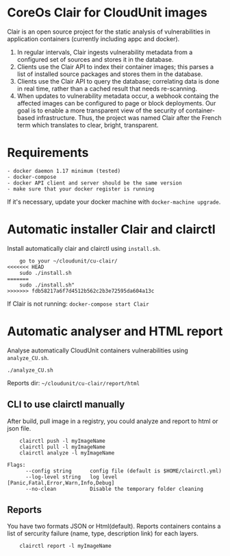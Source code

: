 # CoreOs Clair for CloudUnit images

Clair is an open source project for the static analysis of vulnerabilities in application containers (currently including appc and docker).
1. In regular intervals, Clair ingests vulnerability metadata from a configured set of sources and stores it in the database.
2. Clients use the Clair API to index their container images; this parses a list of installed source packages and stores them in the database.
3. Clients use the Clair API to query the database; correlating data is done in real time, rather than a cached result that needs re-scanning.
4. When updates to vulnerability metadata occur, a webhook containg the affected images can be configured to page or block deployments.
Our goal is to enable a more transparent view of the security of container-based infrastructure. Thus, the project was named Clair after the French term which translates to clear, bright, transparent.

# Requirements

    - docker daemon 1.17 minimum (tested)
    - docker-compose 
    - docker API client and server should be the same version
    - make sure that your docker register is running 

If it's necessary, update your docker machine with `docker-machine upgrade`.

# Automatic installer Clair and clairctl

Install automatically clair and clairctl using `install.sh`.

```
    go to your ~/cloudunit/cu-clair/
<<<<<<< HEAD
    sudo ./install.sh
=======
    sudo ./install.sh" 
>>>>>>> fdb58217a6f7d4512b562c2b3e72595da604a13c
```

If Clair is not running: `docker-compose start Clair`

# Automatic analyser and HTML report

Analyse automatically CloudUnit containers vulnerabilities using `analyze_CU.sh`.

    ./analyze_CU.sh

Reports dir: `~/cloudunit/cu-clair/report/html`

## CLI to use clairctl manually

After build, pull image in a registry, you could analyze and report to html or json file.

```
    clairctl push -l myImageName
    clairctl pull -l myImageName
    clairctl analyze -l myImageName
```

```
Flags:
      --config string      config file (default is $HOME/clairctl.yml)
      --log-level string   log level [Panic,Fatal,Error,Warn,Info,Debug]
      --no-clean           Disable the temporary folder cleaning
```

## Reports

You have two formats JSON or Html(default). Reports containers contains a list of sercurity failure (name, type, description link) for each layers.

```
    clairctl report -l myImageName 
```

 
